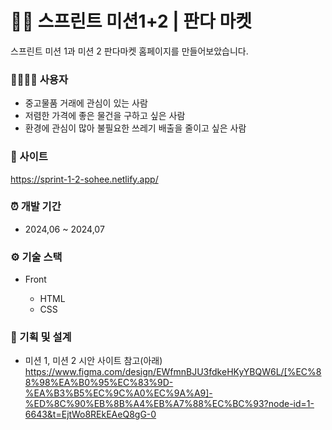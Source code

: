 # 🐼🏪 스프린트 미션1+2 | 판다 마켓

스프린트 미션 1과 미션 2 판다마켓 홈페이지를 만들어보았습니다.

### 👨‍👩‍👧‍👦 사용자 
- 중고물품 거래에 관심이 있는 사람
- 저렴한 가격에 좋은 물건을 구하고 싶은 사람
- 환경에 관심이 많아 불필요한 쓰레기 배출을 줄이고 싶은 사람


### 🐼 사이트
https://sprint-1-2-sohee.netlify.app/

### ⏰ 개발 기간

- 2024,06 ~ 2024,07

### ⚙ 기술 스택
- Front
	
    * HTML
    * CSS

### 🎈 기획 및 설계

- 미션 1, 미션 2 시안 사이트 참고(아래)
	https://www.figma.com/design/EWfmnBJU3fdkeHKyYBQW6L/[%EC%88%98%EA%B0%95%EC%83%9D-%EA%B3%B5%EC%9C%A0%EC%9A%A9]-%ED%8C%90%EB%8B%A4%EB%A7%88%EC%BC%93?node-id=1-6643&t=EjtWo8REkEAeQ8gG-0

        